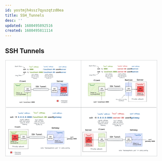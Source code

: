 ```yaml
---
id: yostmjh4ssz7qyuzqtzd0ea
title: SSH_Tunnels
desc: ''
updated: 1680495892516
created: 1680495811114
---
```

## SSH Tunnels

![](/assets/images/ssh-tunnels.png)